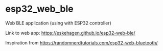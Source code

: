 # esp32_web_ble
Web BLE application (using with ESP32 controller)

Link to web app:
https://eskehagen.github.io/esp32-web-ble/


Inspiration from 
https://randomnerdtutorials.com/esp32-web-bluetooth/
